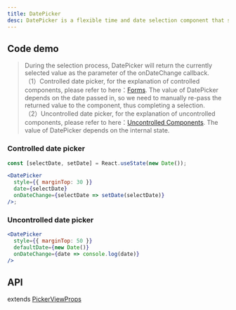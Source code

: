 ```yaml
---
title: DatePicker
desc: DatePicker is a flexible time and date selection component that supports multiple modes.
---
```


## Code demo

> During the selection process, DatePicker will return the currently selected value as the parameter of the onDateChange callback.<br />
> （1）Controlled date picker, for the explanation of controlled components, please refer to here：[Forms](https://reactjs.org/docs/forms.html). The value of DatePicker depends on the date passed in, so we need to manually re-pass the returned value to the component, thus completing a selection.<br />
> （2）Uncontrolled date picker, for the explanation of uncontrolled components, please refer to here：[Uncontrolled Components](https://reactjs.org/docs/uncontrolled-components.html). The value of DatePicker depends on the internal state.

### Controlled date picker

```jsx
const [selectDate, setDate] = React.useState(new Date());

<DatePicker
  style={{ marginTop: 30 }}
  date={selectDate}
  onDateChange={selectDate => setDate(selectDate)}
/>;
```

### Uncontrolled date picker

```jsx
<DatePicker
  style={{ marginTop: 50 }}
  defaultDate={new Date()}
  onDateChange={date => console.log(date)}
/>
```

## API

extends [PickerViewProps](/docs/data-entry/picker-view#api)
<Props name="DatePickerProps" />
